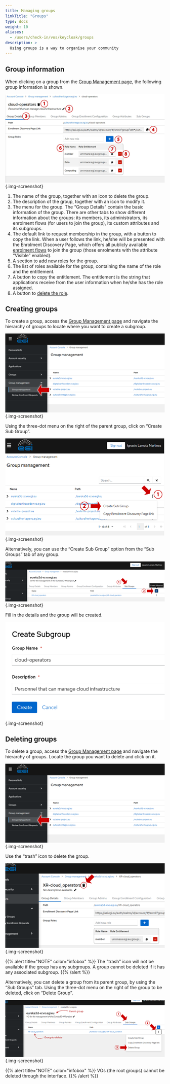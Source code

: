 ```yaml
---
title: Managing groups
linkTitle: "Groups"
type: docs
weight: 10
aliases:
  - /users/check-in/vos/keycloak/groups
description: >
  Using groups is a way to organise your community
---
```


## Group information

When clicking on a group from the
[Group Management page](https://aai.egi.eu/auth/realms/id/account/#/groups/admingroups),
the following group information is shown.

![Group details](./group_details.jpg)
{.img-screenshot}

1.  The name of the group, together with an icon to delete the group.
2.  The description of the group, together with an icon to modify it.
3.  The menu for the group. The “Group Details” contain the basic information of
    the group. There are other tabs to show different information about the
    groups: its members, its administrators, its enrolment flows (for users to
    join the group), its custom attributes and its subgroups.
4.  The default link to request membership in the group, with a button to copy
    the link. When a user follows the link, he/she will be presented with the
    Enrolment Discovery Page, which offers all publicly available
    [enrolment flows](../members/#group-enrolments) to join the group (those
    enrolments with the attribute “Visible” enabled).
5.  A section to [add new roles](../roles/#creating-group-roles) for the group.
6.  The list of roles available for the group, containing the name of the role
    and the entitlement.
7.  A button to copy the entitlement. The entitlement is the string that
    applications receive from the user information when he/she has the role
    assigned.
8.  A button to [delete the role](../roles/#deleting-group-roles).

## Creating groups

To create a group, access the
[Group Management page](https://aai.egi.eu/auth/realms/id/account/#/groups/admingroups)
and navigate the hierarchy of groups to locate where you want to create a
subgroup.

![Menu option Group management](./menu_groupmanagement.png)
{.img-screenshot}

Using the three-dot menu on the right of the parent group, click on “Create Sub
Group”.

![Create subgroup from main list](./subgroup_create.png)
{.img-screenshot}

Alternatively, you can use the “Create Sub Group” option from the “Sub Groups”
tab of any group.

![Create subgroup from Sub Groups menu](./subgroup_create2.png)
{.img-screenshot}

Fill in the details and the group will be created.

![Details for subgroup creation](./subgroup_create_detail.png)
{.img-screenshot}

## Deleting groups

To delete a group, access the
[Group Management page](https://aai.egi.eu/auth/realms/id/account/#/groups/admingroups)
and navigate the hierarchy of groups. Locate the group you want to delete and
click on it.

![Menu option Group management](./menu_groupmanagement.png)
{.img-screenshot}

Use the “trash” icon to delete the group.

![Delete group from group details](./subgroup_delete.png)
{.img-screenshot}

{{% alert title="NOTE" color="infobox" %}} The "trash" icon will not be
available if the group has any subgroups. A group cannot be deleted if it has
any associated subgroup. {{% /alert %}}

Alternatively, you can delete a group from its parent group, by using the “Sub
Groups” tab. Using the three-dot menu on the right of the group to be deleted,
click on “Delete Group”.

![Delete group from list of subgroups](./subgroup_delete2.png)
{.img-screenshot}

{{% alert title="NOTE" color="infobox" %}}
VOs (the root groups) cannot be
deleted through the interface.
{{% /alert %}}
